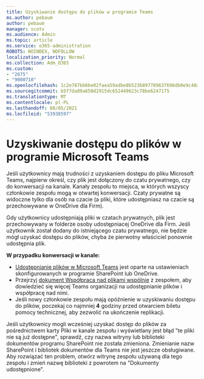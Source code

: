 ```yaml
---
title: Uzyskiwanie dostępu do plików w programie Teams
ms.author: pebaum
author: pebaum
manager: scotv
ms.audience: Admin
ms.topic: article
ms.service: o365-administration
ROBOTS: NOINDEX, NOFOLLOW
localization_priority: Normal
ms.collection: Adm_O365
ms.custom:
- "2675"
- "9000710"
ms.openlocfilehash: 1c2e787bb6be02faea59adbe8b5236897789637696db0e9c48a5d13e9b9a92c1
ms.sourcegitcommit: b5f7da89a650d2915dc652449623c78be6247175
ms.translationtype: MT
ms.contentlocale: pl-PL
ms.lasthandoff: 08/05/2021
ms.locfileid: "53938597"
---
```

# <a name="accessing-files-in-microsoft-teams"></a>Uzyskiwanie dostępu do plików w programie Microsoft Teams

Jeśli użytkownicy mają trudności z uzyskaniem dostępu do pliku Microsoft Teams, najpierw określ, czy plik jest dołączony do czatu prywatnego, czy do konwersacji na kanale. Kanały zespołu to miejsca, w których wszyscy członkowie zespołu mogą w otwartej konwersacji. Czaty prywatne są widoczne tylko dla osób na czacie (a pliki, które udostępniasz na czacie są przechowywane w OneDrive dla Firm).

Gdy użytkownicy udostępniają pliki w czatach prywatnych, plik jest przechowywany w folderze osoby udostępniacej OneDrive dla Firm. Jeśli użytkownik został dodany do istniejącego czatu prywatnego, nie będzie mógł uzyskać dostępu do plików, chyba że pierwotny właściciel ponownie udostępnia plik.    

**W przypadku konwersacji w kanale:**

- [Udostępnianie plików w Microsoft Teams](https://docs.microsoft.com/MicrosoftTeams/sharing-files-in-teams) jest oparte na ustawieniach skonfigurowanych w programie SharePoint lub OneDrive. 
- Przejrzyj [dokument Współpraca nad plikami wspólnie](https://support.office.com/article/Collaborate-on-files-with-your-Team-9b200289-dbac-4823-85bd-628a5c7bb0ae) z zespołem, aby dowiedzieć się więcej Teams organizacji na udostępnianie plików i współpracę nad nimi. 
- Jeśli nowy członkowie zespołu mają opóźnienie w uzyskiwaniu dostępu do plików, poczekaj co najmniej **4** godziny przed otwarciem biletu pomocy technicznej, aby zezwolić na ukończenie replikacji. 

Jeśli użytkownicy mogli wcześniej uzyskać dostęp do plików za pośrednictwem karty Pliki w kanale zespołu i wyświetlany jest błąd "te pliki nie są już dostępne", sprawdź, czy nazwa witryny lub biblioteki dokumentów programu SharePoint nie została zmieniona. Zmienianie nazw SharePoint i bibliotek dokumentów dla Teams nie jest jeszcze obsługiwane. Aby rozwiązać ten problem, otwórz witrynę zespołu używaną dla tego zespołu i zmień nazwę biblioteki z powrotem na "Dokumenty udostępnione".